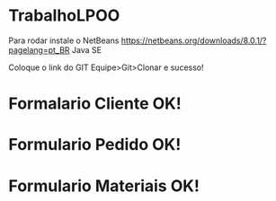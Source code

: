 # TrabalhoLPOO

Para rodar instale o NetBeans https://netbeans.org/downloads/8.0.1/?pagelang=pt_BR Java SE

Coloque o link do GIT Equipe>Git>Clonar e sucesso!

# Formalario Cliente OK!
# Formulario Pedido OK!
# Formulario Materiais OK!
